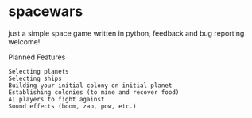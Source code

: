 # spacewars

just a simple space game written in python, feedback and bug reporting welcome!

Planned Features

    Selecting planets
    Selecting ships
    Building your initial colony on initial planet
    Establishing colonies (to mine and recover food)
    AI players to fight against
    Sound effects (boom, zap, pow, etc.)
